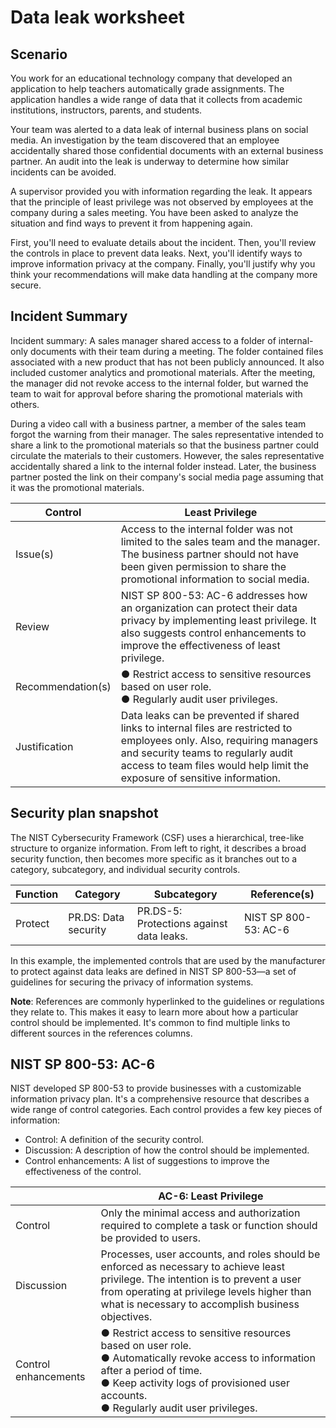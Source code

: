 # Data leak worksheet

## Scenario
You work for an educational technology company that developed an application to help teachers automatically grade assignments. The application handles a wide range of data that it collects from academic institutions, instructors, parents, and students.

Your team was alerted to a data leak of internal business plans on social media. An investigation by the team discovered that an employee accidentally shared those confidential documents with an external business partner. An audit into the leak is underway to determine how similar incidents can be avoided.

A supervisor provided you with information regarding the leak. It appears that the principle of least privilege was not observed by employees at the company during a sales meeting. You have been asked to analyze the situation and find ways to prevent it from happening again.

First, you'll need to evaluate details about the incident. Then, you'll review the controls in place to prevent data leaks. Next, you'll identify ways to improve information privacy at the company. Finally, you'll justify why you think your recommendations will make data handling at the company more secure.

## Incident Summary
Incident summary: A sales manager shared access to a folder of internal-only documents with their
team during a meeting. The folder contained files associated with a new product that has not been
publicly announced. It also included customer analytics and promotional materials. After the meeting,
the manager did not revoke access to the internal folder, but warned the team to wait for approval
before sharing the promotional materials with others.

During a video call with a business partner, a member of the sales team forgot the warning from their
manager. The sales representative intended to share a link to the promotional materials so that the
business partner could circulate the materials to their customers. However, the sales representative
accidentally shared a link to the internal folder instead. Later, the business partner posted the link on
their company's social media page assuming that it was the promotional materials.

| Control | Least Privilege |
|---|---|
| Issue(s) | Access to the internal folder was not limited to the sales team and the manager. The business partner should not have been given permission to share the promotional information to social media. | 
| Review | NIST SP 800-53: AC-6 addresses how an organization can protect their data privacy by implementing least privilege. It also suggests control enhancements to improve the effectiveness of least privilege. |
| Recommendation(s) | ● Restrict access to sensitive resources based on user role. <br> ● Regularly audit user privileges. |
| Justification | Data leaks can be prevented if shared links to internal files are restricted to employees only. Also, requiring managers and security teams to regularly audit access to team files would help limit the exposure of sensitive information. |

## Security plan snapshot
The NIST Cybersecurity Framework (CSF) uses a hierarchical, tree-like structure to organize
information. From left to right, it describes a broad security function, then becomes more specific as it
branches out to a category, subcategory, and individual security controls.

| Function | Category | Subcategory | Reference(s) |
|---|---|---|---|
| Protect | PR.DS: Data security | PR.DS-5: Protections against data leaks. | NIST SP 800-53: AC-6 |

In this example, the implemented controls that are used by the manufacturer to protect against data
leaks are defined in NIST SP 800-53—a set of guidelines for securing the privacy of information
systems.

**Note**: References are commonly hyperlinked to the guidelines or regulations they relate to. This makes
it easy to learn more about how a particular control should be implemented. It's common to find
multiple links to different sources in the references columns.

## NIST SP 800-53: AC-6
NIST developed SP 800-53 to provide businesses with a customizable information privacy plan. It's a
comprehensive resource that describes a wide range of control categories. Each control provides a
few key pieces of information:
* Control: A definition of the security control.
* Discussion: A description of how the control should be implemented.
* Control enhancements: A list of suggestions to improve the effectiveness of the control.

|  | AC-6: Least Privilege |
|---|---|
| Control | Only the minimal access and authorization required to complete a task or function should be provided to users. |
| Discussion | Processes, user accounts, and roles should be enforced as necessary to achieve least privilege. The intention is to prevent a user from operating at privilege levels higher than what is necessary to accomplish business objectives. |
| Control enhancements | ● Restrict access to sensitive resources based on user role. <br> ● Automatically revoke access to information after a period of time. <br> ● Keep activity logs of provisioned user accounts. <br> ● Regularly audit user privileges. |
